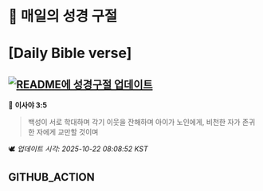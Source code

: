 # 🙏 매일의 성경 구절
# [Daily Bible verse]
## [![README에 성경구절 업데이트](https://github.com/DONGSUKA/first_test/actions/workflows/update-readme-bible.yml/badge.svg)](https://github.com/DONGSUKA/first_test/actions/workflows/update-readme-bible.yml)
<!-- START_BIBLE_VERSE -->
📖 **이사야 3:5**
> 백성이 서로 학대하며 각기 이웃을 잔해하며 아이가 노인에게, 비천한 자가 존귀한 자에게 교만할 것이며

🕊️ _업데이트 시각: 2025-10-22 08:08:52 KST_
  <!-- END_BIBLE_VERSE -->
## GITHUB_ACTION

